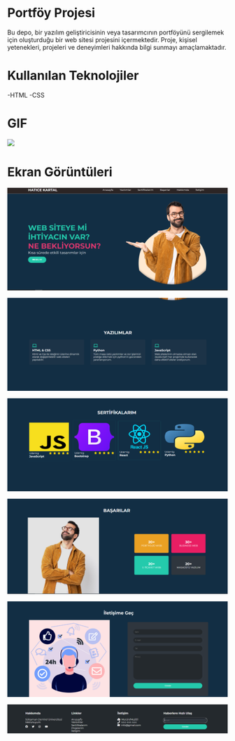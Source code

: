 # Portföy Projesi

Bu depo, bir yazılım geliştiricisinin veya tasarımcının portföyünü sergilemek için oluşturduğu bir web sitesi projesini içermektedir. Proje, kişisel yetenekleri, projeleri ve deneyimleri hakkında bilgi sunmayı amaçlamaktadır.

# Kullanılan Teknolojiler

-HTML
-CSS

# GIF

![](img/portfoliogif.gif)

# Ekran Görüntüleri

![](img/Ekran%20Alıntısı1.PNG)

![](img/Ekran%20Alıntısı2.PNG)

![](img/Ekran%20Alıntısı3.PNG)

![](img/Ekran%20Alıntısı4.PNG)

![](img/Ekran%20Alıntısı5.PNG)

![](img/Ekran%20Alıntısı6.PNG)
